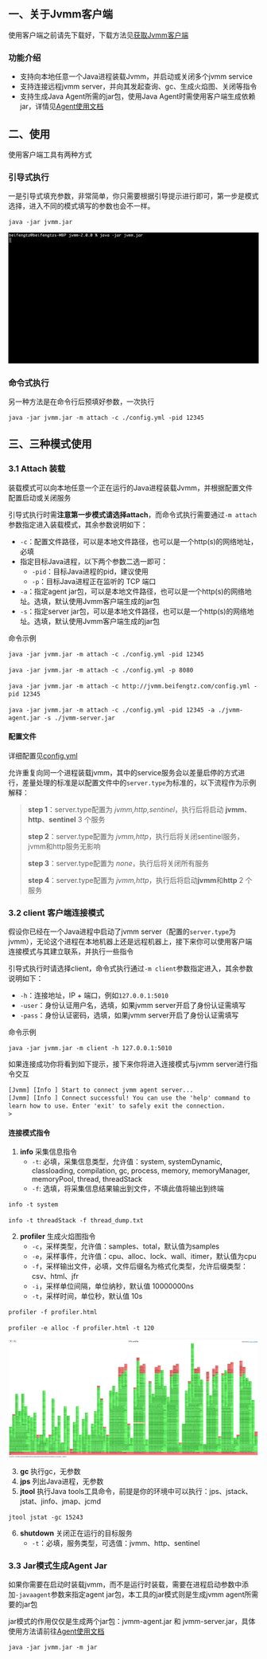 ## 一、关于Jvmm客户端

使用客户端之前请先下载好，下载方法见[获取Jvmm客户端](../README_ZH.md#获取Jvmm客户端)

### 功能介绍

* 支持向本地任意一个Java进程装载Jvmm，并启动或关闭多个jvmm service
* 支持连接远程jvmm server，并向其发起查询、gc、生成火焰图、关闭等指令
* 支持生成Java Agent所需的jar包，使用Java Agent时需使用客户端生成依赖jar，详情见[Agent使用文档](../agent/README.md)

## 二、使用

使用客户端工具有两种方式

### 引导式执行

一是引导式填充参数，非常简单，你只需要根据引导提示进行即可，第一步是模式选择，进入不同的模式填写的参数也会不一样。

```shell
java -jar jvmm.jar
```

![jvmm attach](../doc/jvmm-attach.gif)

### 命令式执行

另一种方法是在命令行后预填好参数，一次执行

```shell
java -jar jvmm.jar -m attach -c ./config.yml -pid 12345
```

## 三、三种模式使用

### 3.1 Attach 装载

装载模式可以向本地任意一个正在运行的Java进程装载Jvmm，并根据配置文件配置启动或关闭服务

引导式执行时需**注意第一步模式请选择attach**，而命令式执行需要通过`-m attach`参数指定进入装载模式，其余参数说明如下：

* `-c`：配置文件路径，可以是本地文件路径，也可以是一个http(s)的网络地址，必填
* 指定目标Java进程，以下两个参数二选一即可：
  * `-pid`：目标Java进程的pid，建议使用
  * `-p`：目标Java进程正在监听的 TCP 端口
* `-a`：指定agent jar包，可以是本地文件路径，也可以是一个http(s)的网络地址。选填，默认使用Jvmm客户端生成的jar包
* `-s`：指定server jar包，可以是本地文件路径，也可以是一个http(s)的网络地址。选填，默认使用Jvmm客户端生成的jar包

命令示例
```shell
java -jar jvmm.jar -m attach -c ./config.yml -pid 12345

java -jar jvmm.jar -m attach -c ./config.yml -p 8080

java -jar jvmm.jar -m attach -c http://jvmm.beifengtz.com/config.yml -pid 12345

java -jar jvmm.jar -m attach -c ./config.yml -pid 12345 -a ./jvmm-agent.jar -s ./jvmm-server.jar
```

#### 配置文件

详细配置见[config.yml](../server/src/main/resources/config.yml)

允许重复向同一个进程装载jvmm，其中的service服务会以差量启停的方式进行，差量处理的标准是以配置文件中的`server.type`为标准的，以下流程作为示例解释：

> **step 1**：server.type配置为 *jvmm,http,sentinel*，执行后将启动 **jvmm**、**http**、**sentinel** 3 个服务
> 
> **step 2**：server.type配置为 *jvmm,http*，执行后将关闭sentinel服务，jvmm和http服务无影响
> 
> **step 3**：server.type配置为 *none*，执行后将关闭所有服务
> 
> **step 4**：server.type配置为 *jvmm,http*，执行后将启动**jvmm**和**http** 2 个服务

### 3.2 client 客户端连接模式

假设你已经在一个Java进程中启动了jvmm server（配置的`server.type`为jvmm），无论这个进程在本地机器上还是远程机器上，接下来你可以使用客户端连接模式与其建立联系，并执行一些指令

引导式执行时请选择client，命令式执行通过`-m client`参数指定进入，其余参数说明如下：

* `-h`：连接地址，IP + 端口，例如`127.0.0.1:5010`
* `-user`：身份认证用户名，选填，如果jvmm server开启了身份认证需填写
* `-pass`：身份认证密码，选填，如果jvmm server开启了身份认证需填写

命令示例
```shell
java -jar jvmm.jar -m client -h 127.0.0.1:5010
```

如果连接成功你将看到如下提示，接下来你将进入连接模式与jvmm server进行指令交互
```
[Jvmm] [Info ] Start to connect jvmm agent server...
[Jvmm] [Info ] Connect successful! You can use the 'help' command to learn how to use. Enter 'exit' to safely exit the connection.
>
```

#### 连接模式指令

1. **info** 采集信息指令
   * `-t`: 必填，采集信息类型，允许值：system, systemDynamic, classloading, compilation, gc, process, memory, memoryManager, memoryPool, thread, threadStack
   * `-f`: 选填，将采集信息结果输出到文件，不填此值将输出到终端

```shell
info -t system

info -t threadStack -f thread_dump.txt
```

2. **profiler** 生成火焰图指令
    * `-c`，采样类型，允许值：samples、total，默认值为samples
    * `-e`，采样事件，允许值：cpu、alloc、lock、wall、itimer，默认值为cpu
    * `-f`，采样输出文件，必填，文件后缀名为格式化类型，允许后缀类型：csv、html、jfr
    * `-i`，采样单位间隔，单位纳秒，默认值 10000000ns
    * `-t`，采样时间，单位秒，默认值 10s

```shell
profiler -f profiler.html

profiler -e alloc -f profiler.html -t 120
```

![profiler](../doc/profiler.png)

3. **gc** 执行gc，无参数
4. **jps** 列出Java进程，无参数
5. **jtool** 执行Java tools工具命令，前提是你的环境中可以执行：jps、jstack、jstat、jinfo、jmap、jcmd

```shell
jtool jstat -gc 15243
```

6. **shutdown** 关闭正在运行的目标服务
   * `-t`：必填，服务类型，可选值：jvmm、http、sentinel

### 3.3 Jar模式生成Agent Jar

如果你需要在启动时装载jvmm，而不是运行时装载，需要在进程启动参数中添加`-javaagent`参数来指定agent jar包，本工具的jar模式则是生成jvmm agent所需要的jar包

jar模式的作用仅仅是生成两个jar包：jvmm-agent.jar 和 jvmm-server.jar，具体使用方法请前往[Agent使用文档](../agent/README.md)

```shell
java -jar jvmm.jar -m jar
```
